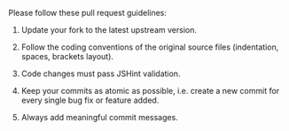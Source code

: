 Please follow these pull request guidelines:

1. Update your fork to the latest upstream version.

2. Follow the coding conventions of the original source files (indentation, spaces, brackets layout).

3. Code changes must pass JSHint validation.

4. Keep your commits as atomic as possible, i.e. create a new commit for every single bug fix or feature added.

5. Always add meaningful commit messages.